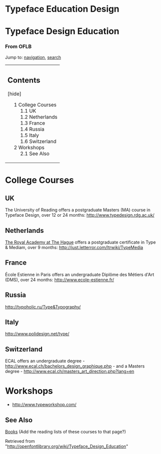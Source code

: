 <h1>Typeface Education Design</h1>

<div id="content">
		<a id="top" name="top"></a>
				<h1 class="firstHeading" id="firstHeading">Typeface Design Education</h1>
		<div id="bodyContent">
			<h3 id="siteSub">From OFLB</h3>
			<div id="contentSub"></div>
									<div id="jump-to-nav">Jump to: <a href="#column-one">navigation</a>, <a href="#searchInput">search</a></div>			<!-- start content -->
			<table summary="Contents" class="toc" id="toc"><tbody><tr><td><div id="toctitle"><h2>Contents</h2> <span class="toctoggle">[<a id="togglelink" class="internal" href="javascript:toggleToc()">hide</a>]</span></div>
<ul>
<li class="toclevel-1"><a href="#College_Courses"><span class="tocnumber">1</span> <span class="toctext">College Courses</span></a>
<ul>
<li class="toclevel-2"><a href="#UK"><span class="tocnumber">1.1</span> <span class="toctext">UK</span></a></li>
<li class="toclevel-2"><a href="#Netherlands"><span class="tocnumber">1.2</span> <span class="toctext">Netherlands</span></a></li>
<li class="toclevel-2"><a href="#France"><span class="tocnumber">1.3</span> <span class="toctext">France</span></a></li>
<li class="toclevel-2"><a href="#Russia"><span class="tocnumber">1.4</span> <span class="toctext">Russia</span></a></li>
<li class="toclevel-2"><a href="#Italy"><span class="tocnumber">1.5</span> <span class="toctext">Italy</span></a></li>
<li class="toclevel-2"><a href="#Switzerland"><span class="tocnumber">1.6</span> <span class="toctext">Switzerland</span></a></li>
</ul>
</li>
<li class="toclevel-1"><a href="#Workshops"><span class="tocnumber">2</span> <span class="toctext">Workshops</span></a>
<ul>
<li class="toclevel-2"><a href="#See_Also"><span class="tocnumber">2.1</span> <span class="toctext">See Also</span></a></li>
</ul>
</li>
</ul>
</td></tr></tbody></table><script type="text/javascript"> if (window.showTocToggle) { var tocShowText = "show"; var tocHideText = "hide"; showTocToggle(); } </script>
<a id="College_Courses" name="College_Courses"></a><h1> <span class="mw-headline"> College Courses </span></h1>
<a id="UK" name="UK"></a><h2> <span class="mw-headline"> UK </span></h2>
<p>The University of Reading offers a postgraduate Masters (MA) course in Typeface Design, over 12 or 24 months: <a title="http://www.typedesign.rdg.ac.uk/" class="external free" href="http://www.typedesign.rdg.ac.uk/">http://www.typedesign.rdg.ac.uk/</a>
</p>
<a id="Netherlands" name="Netherlands"></a><h2> <span class="mw-headline"> Netherlands </span></h2>
<p><a title="http://www.kabk.nl" class="external text" href="http://www.kabk.nl">The Royal Academy at The Hague</a> offers a postgraduate certificate in Type &amp; Mediam, over 9 months: <a title="http://just.letterror.com/ltrwiki/TypeMedia" class="external free" href="http://just.letterror.com/ltrwiki/TypeMedia">http://just.letterror.com/ltrwiki/TypeMedia</a>
</p>
<a id="France" name="France"></a><h2> <span class="mw-headline"> France </span></h2>
<p>École Estienne in Paris offers an undergraduate Diplôme des Métiers d'Art (DMS), over 24 months: <a title="http://www.ecole-estienne.fr/" class="external free" href="http://www.ecole-estienne.fr/">http://www.ecole-estienne.fr/</a>
</p>
<a id="Russia" name="Russia"></a><h2> <span class="mw-headline"> Russia </span></h2>
<p><a title="http://typoholic.ru/Type&amp;Typography/" class="external free" href="http://typoholic.ru/Type&amp;Typography/">http://typoholic.ru/Type&amp;Typography/</a>
</p>
<a id="Italy" name="Italy"></a><h2> <span class="mw-headline"> Italy </span></h2>
<p><a title="http://www.polidesign.net/type/" class="external free" href="http://www.polidesign.net/type/">http://www.polidesign.net/type/</a>
</p>
<a id="Switzerland" name="Switzerland"></a><h2> <span class="mw-headline"> Switzerland </span></h2>
<p>ECAL offers an undergraduate degree - <a title="http://www.ecal.ch/bachelors_design_graphique.php" class="external free" href="http://www.ecal.ch/bachelors_design_graphique.php">http://www.ecal.ch/bachelors_design_graphique.php</a> - and a Masters degree - <a title="http://www.ecal.ch/masters_art_direction.php?lang=en" class="external free" href="http://www.ecal.ch/masters_art_direction.php?lang=en">http://www.ecal.ch/masters_art_direction.php?lang=en</a>
</p>
<a id="Workshops" name="Workshops"></a><h1> <span class="mw-headline"> Workshops </span></h1>
<ul><li> <a title="http://www.typeworkshop.com/" class="external free" href="http://www.typeworkshop.com/">http://www.typeworkshop.com/</a>
</li></ul>
<a id="See_Also" name="See_Also"></a><h2> <span class="mw-headline"> See Also </span></h2>
<p><a title="Books" href="/wiki/Books">Books</a> (Add the reading lists of these courses to that page?)
</p>
<!-- 
NewPP limit report
Preprocessor node count: 10/1000000
Post-expand include size: 0/2097152 bytes
Template argument size: 0/2097152 bytes
Expensive parser function count: 0/100
-->

<!-- Saved in parser cache with key openfontlibrary-mw_:pcache:idhash:1583-0!1!0!!en!2!edit=0 and timestamp 20120323110232 -->
<div class="printfooter">
Retrieved from "<a href="http://openfontlibrary.org/wiki/Typeface_Design_Education">http://openfontlibrary.org/wiki/Typeface_Design_Education</a>"</div>
						<!-- end content -->
						<div class="visualClear"></div>
		</div>
	</div>